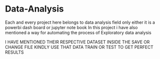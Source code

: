 # Data-Analysis
Each and every project here belongs to data analysis field only either it is a powerbi dash board or jupyter note book
In this project i have also mentioned a way for automating the process of Exploratory data analysis

I HAVE MENTIONED THEIR RESPECTIVE DATASET INSIDE THE SAVE OR CHANGE FILE KINDLY USE THAT
DATA TRAIN OR TEST TO GET PERFECT RESULTS
